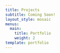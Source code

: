 ```yaml
---
title: Projects
subtitle: Coming Soon!
layout_style: mosaic
menus:
  main:
    title: Portfolio
    weight: 2
template: portfolio
---
```


